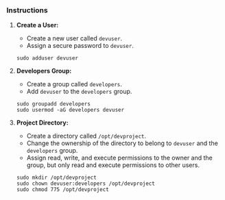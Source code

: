 ### Instructions

1. **Create a User:**
    - Create a new user called `devuser`.
    - Assign a secure password to `devuser`.

    ```console
    sudo adduser devuser
    ```

2. **Developers Group:**
    - Create a group called `developers`.
    - Add `devuser` to the `developers` group.

    ```console
    sudo groupadd developers
    sudo usermod -aG developers devuser
    ```

3. **Project Directory:**
    - Create a directory called `/opt/devproject`.
    - Change the ownership of the directory to belong to `devuser` and the `developers` group.
    - Assign read, write, and execute permissions to the owner and the group, but only read and execute permissions to other users.

    ```console
    sudo mkdir /opt/devproject
    sudo chown devuser:developers /opt/devproject
    sudo chmod 775 /opt/devproject
    ```